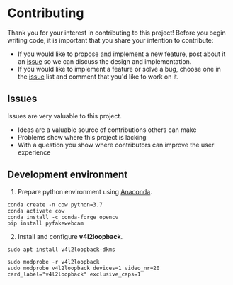 # Contributing

Thank you for your interest in contributing to this project! 
Before you begin writing code, it is important that you share your intention to contribute:

* If you would like to propose and implement a new feature, post about it an [issue](https://github.com/AndreeaDogaru/COW/issues) so we can discuss the design and implementation.
* If you would like to implement a feature or solve a bug, choose one in the [issue](https://github.com/AndreeaDogaru/COW/issues) list and comment that you'd like to work on it.

## Issues

Issues are very valuable to this project.

* Ideas are a valuable source of contributions others can make
* Problems show where this project is lacking
* With a question you show where contributors can improve the user experience

## Development environment 

1. Prepare python environment using [Anaconda](https://www.anaconda.com/products/individual).
```
conda create -n cow python=3.7
conda activate cow
conda install -c conda-forge opencv 
pip install pyfakewebcam
```

2. Install and configure  **v4l2loopback**.
```
sudo apt install v4l2loopback-dkms

sudo modprobe -r v4l2loopback
sudo modprobe v4l2loopback devices=1 video_nr=20 card_label="v4l2loopback" exclusive_caps=1
```
